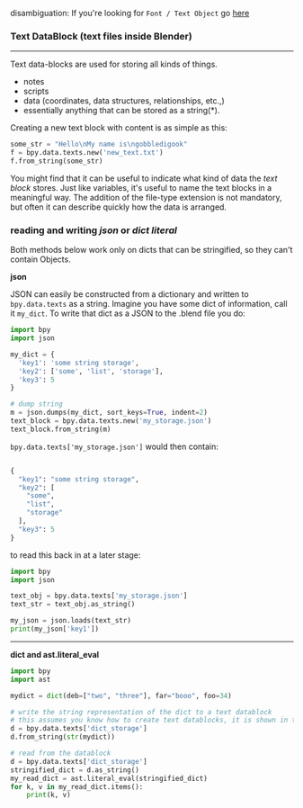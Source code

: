 disambiguation: If you're looking for `Font / Text Object` go [here](Text)

### Text DataBlock (text files inside Blender)
____
Text data-blocks are used for storing all kinds of things.  

- notes  
- scripts
- data (coordinates, data structures, relationships, etc.,)
- essentially anything that can be stored as a string(*).

Creating a new text block with content is as simple as this:

```python
some_str = "Hello\nMy name is\ngobbledigook"
f = bpy.data.texts.new('new_text.txt')
f.from_string(some_str)
```

You might find that it can be useful to indicate what kind of data the _text block_ stores. Just like variables, it's useful to name the text blocks in a meaningful way. The addition of the file-type extension is not mandatory, but often it can describe quickly how the data is arranged.

### reading and writing _json_ or _dict literal_

Both methods below work only on dicts that can be stringified, so they can't contain Objects.

**json** 

JSON can easily be constructed from a dictionary and written to `bpy.data.texts` as a string. Imagine you have some dict of information, call it `my_dict`. To write that dict as a JSON to the .blend file you do:

```python
import bpy
import json

my_dict = {
  'key1': 'some string storage',
  'key2': ['some', 'list', 'storage'],
  'key3': 5
}

# dump string
m = json.dumps(my_dict, sort_keys=True, indent=2)
text_block = bpy.data.texts.new('my_storage.json')
text_block.from_string(m)
```

`bpy.data.texts['my_storage.json']` would then contain:

```python

{
  "key1": "some string storage",
  "key2": [
    "some",
    "list",
    "storage"
  ],
  "key3": 5
}
```
to read this back in at a later stage:

```python
import bpy
import json

text_obj = bpy.data.texts['my_storage.json']
text_str = text_obj.as_string()

my_json = json.loads(text_str)
print(my_json['key1'])
```
____

**dict and ast.literal_eval**  

```python
import bpy
import ast

mydict = dict(deb=["two", "three"], far="booo", foo=34)

# write the string representation of the dict to a text datablock
# this assumes you know how to create text datablocks, it is shown in the other method anyway.
d = bpy.data.texts['dict_storage']
d.from_string(str(mydict))

# read from the datablock
d = bpy.data.texts['dict_storage']
stringified_dict = d.as_string()
my_read_dict = ast.literal_eval(stringified_dict)
for k, v in my_read_dict.items():
    print(k, v)
```